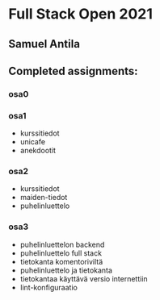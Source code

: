 # Full Stack Open 2021
## Samuel Antila

## Completed assignments:

### osa0
### osa1
* kurssitiedot
* unicafe
* anekdootit
### osa2
* kurssitiedot
* maiden-tiedot
* puhelinluettelo

### osa3
* puhelinluettelon backend
* puhelinluettelo full stack
* tietokanta komentoriviltä
* puhelinluettelo ja tietokanta
* tietokantaa käyttävä versio internettiin
* lint-konfiguraatio
